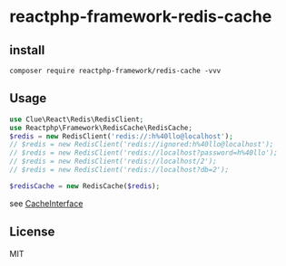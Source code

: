 # reactphp-framework-redis-cache

## install

```
composer require reactphp-framework/redis-cache -vvv
```


## Usage

```php
use Clue\React\Redis\RedisClient;
use Reactphp\Framework\RedisCache\RedisCache;
$redis = new RedisClient('redis://:h%40llo@localhost');
// $redis = new RedisClient('redis://ignored:h%40llo@localhost');
// $redis = new RedisClient('redis://localhost?password=h%40llo');
// $redis = new RedisClient('redis://localhost/2');
// $redis = new RedisClient('redis://localhost?db=2');

$redisCache = new RedisCache($redis);
```

see [CacheInterface](https://github.com/reactphp/cache?tab=readme-ov-file#usage)

## License
MIT
